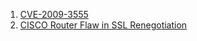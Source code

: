 1. [CVE-2009-3555](https://nvd.nist.gov/vuln/detail/CVE-2009-3555) 
2. [CISCO Router Flaw in SSL Renegotiation](https://securitytracker.com/id?1023148)